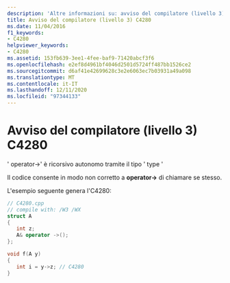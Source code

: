 ```yaml
---
description: 'Altre informazioni su: avviso del compilatore (livello 3) C4280'
title: Avviso del compilatore (livello 3) C4280
ms.date: 11/04/2016
f1_keywords:
- C4280
helpviewer_keywords:
- C4280
ms.assetid: 153fb639-3ee1-4fee-baf9-71420abcf3f6
ms.openlocfilehash: e2ef8d4961bf4046d2501d5724ff487bb1526ce2
ms.sourcegitcommit: d6af41e42699628c3e2e6063ec7b03931a49a098
ms.translationtype: MT
ms.contentlocale: it-IT
ms.lasthandoff: 12/11/2020
ms.locfileid: "97344133"
---
```

# <a name="compiler-warning-level-3-c4280"></a>Avviso del compilatore (livello 3) C4280

' operator->' è ricorsivo autonomo tramite il tipo ' type '

Il codice consente in modo non corretto a **operator->** di chiamare se stesso.

L'esempio seguente genera l'C4280:

```cpp
// C4280.cpp
// compile with: /W3 /WX
struct A
{
   int z;
   A& operator ->();
};

void f(A y)
{
   int i = y->z; // C4280
}
```
